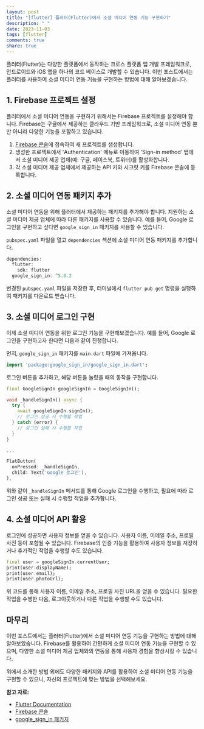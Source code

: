 ```yaml
---
layout: post
title: "[flutter] 플러터(Flutter)에서 소셜 미디어 연동 기능 구현하기"
description: " "
date: 2023-11-03
tags: [flutter]
comments: true
share: true
---
```


플러터(Flutter)는 다양한 플랫폼에서 동작하는 크로스 플랫폼 앱 개발 프레임워크로, 안드로이드와 iOS 앱을 하나의 코드 베이스로 개발할 수 있습니다. 이번 포스트에서는 플러터를 사용하여 소셜 미디어 연동 기능을 구현하는 방법에 대해 알아보겠습니다.

## 1. Firebase 프로젝트 설정

플러터에서 소셜 미디어 연동을 구현하기 위해서는 Firebase 프로젝트를 설정해야 합니다. Firebase는 구글에서 제공하는 클라우드 기반 프레임워크로, 소셜 미디어 연동 뿐만 아니라 다양한 기능을 포함하고 있습니다.

1. [Firebase 콘솔](https://console.firebase.google.com)에 접속하여 새 프로젝트를 생성합니다.
2. 생성한 프로젝트에서 'Authentication' 메뉴로 이동하여 'Sign-in method' 탭에서 소셜 미디어 제공 업체(예: 구글, 페이스북, 트위터)를 활성화합니다.
3. 각 소셜 미디어 제공 업체에서 제공하는 API 키와 시크릿 키를 Firebase 콘솔에 등록합니다.

## 2. 소셜 미디어 연동 패키지 추가

소셜 미디어 연동을 위해 플러터에서 제공하는 패키지를 추가해야 합니다. 지원하는 소셜 미디어 제공 업체에 따라 다른 패키지를 사용할 수 있습니다. 예를 들어, Google 로그인을 구현하고 싶다면 `google_sign_in` 패키지를 사용할 수 있습니다.

`pubspec.yaml` 파일을 열고 `dependencies` 섹션에 소셜 미디어 연동 패키지를 추가합니다.

```dart
dependencies:
  flutter:
    sdk: flutter
  google_sign_in: ^5.0.2
```

변경된 `pubspec.yaml` 파일을 저장한 후, 터미널에서 `flutter pub get` 명령을 실행하여 패키지를 다운로드 받습니다.

## 3. 소셜 미디어 로그인 구현

이제 소셜 미디어 연동을 위한 로그인 기능을 구현해보겠습니다. 예를 들어, Google 로그인을 구현하고자 한다면 다음과 같이 진행합니다.

먼저, `google_sign_in` 패키지를 `main.dart` 파일에 가져옵니다.

```dart
import 'package:google_sign_in/google_sign_in.dart';
```

로그인 버튼을 추가하고, 해당 버튼을 눌렀을 때의 동작을 구현합니다.

```dart
final GoogleSignIn googleSignIn = GoogleSignIn();

void _handleSignIn() async {
  try {
    await googleSignIn.signIn();
    // 로그인 성공 시 수행할 작업
  } catch (error) {
    // 로그인 실패 시 수행할 작업
  }
}

...

FlatButton(
  onPressed: _handleSignIn,
  child: Text('Google 로그인'),
),
```

위와 같이 `_handleSignIn` 메서드를 통해 Google 로그인을 수행하고, 필요에 따라 로그인 성공 또는 실패 시 수행할 작업을 추가합니다.

## 4. 소셜 미디어 API 활용

로그인에 성공하면 사용자 정보를 얻을 수 있습니다. 사용자 이름, 이메일 주소, 프로필 사진 등이 포함될 수 있습니다. Firebase의 인증 기능을 활용하여 사용자 정보를 저장하거나 추가적인 작업을 수행할 수도 있습니다.

```dart
final user = googleSignIn.currentUser;
print(user.displayName);
print(user.email);
print(user.photoUrl);
```

위 코드를 통해 사용자 이름, 이메일 주소, 프로필 사진 URL을 얻을 수 있습니다. 필요한 작업을 수행한 다음, 로그아웃하거나 다른 작업을 수행할 수도 있습니다.

## 마무리

이번 포스트에서는 플러터(Flutter)에서 소셜 미디어 연동 기능을 구현하는 방법에 대해 알아보았습니다. Firebase를 활용하여 간편하게 소셜 미디어 연동 기능을 구현할 수 있으며, 다양한 소셜 미디어 제공 업체와의 연동을 통해 사용자 경험을 향상시킬 수 있습니다.

위에서 소개한 방법 외에도 다양한 패키지와 API를 활용하여 소셜 미디어 연동 기능을 구현할 수 있으니, 자신의 프로젝트에 맞는 방법을 선택해보세요.

**참고 자료:**
- [Flutter Documentation](https://flutter.dev/docs)
- [Firebase 콘솔](https://console.firebase.google.com)
- [google_sign_in 패키지](https://pub.dev/packages/google_sign_in)
